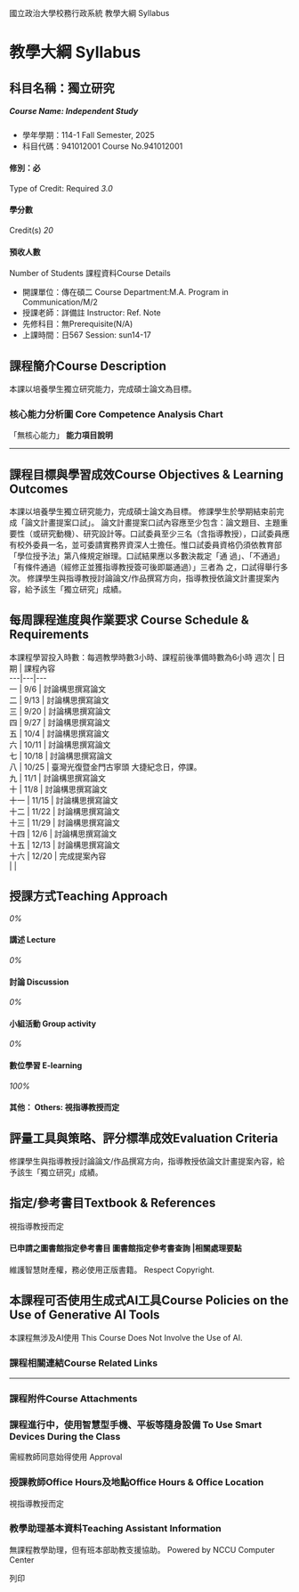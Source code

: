 國立政治大學校務行政系統 教學大綱 Syllabus
# 教學大綱 Syllabus
##  科目名稱：獨立研究
#####  Course Name: Independent Study
  * 學年學期：114-1 Fall Semester, 2025 
  * 科目代碼：941012001 Course No.941012001


#### 修別：必
Type of Credit: Required 
_3.0_
#### 學分數
Credit(s)
_20_
#### 預收人數
Number of Students
課程資料Course Details
  * 開課單位：傳在碩二 Course Department:M.A. Program in Communication/M/2 
  * 授課老師：詳備註 Instructor: Ref. Note 
  * 先修科目：無Prerequisite(N/A)
  * 上課時間：日567 Session: sun14-17


##  課程簡介Course Description
本課以培養學生獨立研究能力，完成碩士論文為目標。
###  核心能力分析圖 Core Competence Analysis Chart
「無核心能力」 
**能力項目說明**
* * *
##  課程目標與學習成效Course Objectives & Learning Outcomes 
本課以培養學生獨立研究能力，完成碩士論文為目標。 
修課學生於學期結束前完成「論文計畫提案口試」。 
論文計畫提案口試內容應至少包含：論文題目、主題重要性（或研究動機）、研究設計等。口試委員至少三名（含指導教授），口試委員應有校外委員一名，並可委請實務界資深人士擔任。惟口試委員資格仍須依教育部「學位授予法」第八條規定辦理。口試結果應以多數決裁定「通 過」、「不通過」「有條件通過（經修正並獲指導教授簽可後即屬通過）」三者為 之，口試得舉行多次。
修課學生與指導教授討論論文/作品撰寫方向，指導教授依論文計畫提案內容，給予該生「獨立研究」成績。
##  每周課程進度與作業要求 Course Schedule & Requirements
本課程學習投入時數：每週教學時數3小時、課程前後準備時數為6小時 
週次 |  日期 |  課程內容  
---|---|---  
一 |  9/6 |  討論構思撰寫論文  
二 |  9/13 |  討論構思撰寫論文  
三 |  9/20 |  討論構思撰寫論文  
四 |  9/27 |  討論構思撰寫論文  
五 |  10/4 |  討論構思撰寫論文  
六 |  10/11 |  討論構思撰寫論文  
七 |  10/18 |  討論構思撰寫論文  
八 |  10/25 |  臺灣光復暨金門古寧頭 大捷紀念日，停課。  
九 |  11/1 |  討論構思撰寫論文  
十 |  11/8 |  討論構思撰寫論文  
十一 |  11/15 |  討論構思撰寫論文  
十二 |  11/22 |  討論構思撰寫論文  
十三 |  11/29 |  討論構思撰寫論文  
十四 |  12/6 |  討論構思撰寫論文  
十五 |  12/13 |  討論構思撰寫論文  
十六 |  12/20 |  完成提案內容  
|  |   
##  授課方式Teaching Approach
_0%_
####  講述 Lecture
_0%_
####  討論 Discussion
_0%_
####  小組活動 Group activity
_0%_
####  數位學習 E-learning
_100%_
####  其他： Others: 視指導教授而定 
##  評量工具與策略、評分標準成效Evaluation Criteria
修課學生與指導教授討論論文/作品撰寫方向，指導教授依論文計畫提案內容，給予該生「獨立研究」成績。
##  指定/參考書目Textbook & References
視指導教授而定
####  已申請之圖書館指定參考書目  圖書館指定參考書查詢 |相關處理要點
維護智慧財產權，務必使用正版書籍。 Respect Copyright.
##  本課程可否使用生成式AI工具Course Policies on the Use of Generative AI Tools
本課程無涉及AI使用 This Course Does Not Involve the Use of AI.
###  課程相關連結Course Related Links
* * *
###  課程附件Course Attachments
###  課程進行中，使用智慧型手機、平板等隨身設備 To Use Smart Devices During the Class
需經教師同意始得使用  Approval
###  授課教師Office Hours及地點Office Hours & Office Location
視指導教授而定
###  教學助理基本資料Teaching Assistant Information
無課程教學助理，但有班本部助教支援協助。
Powered by NCCU Computer Center
  
列印
